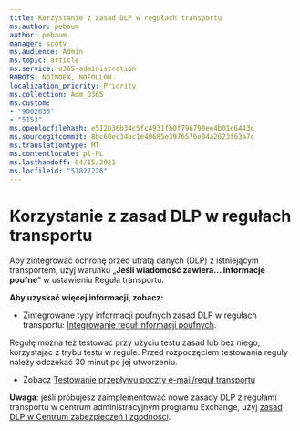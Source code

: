 ```yaml
---
title: Korzystanie z zasad DLP w regułach transportu
ms.author: pebaum
author: pebaum
manager: scotv
ms.audience: Admin
ms.topic: article
ms.service: o365-administration
ROBOTS: NOINDEX, NOFOLLOW
localization_priority: Priority
ms.collection: Adm_O365
ms.custom:
- "9002635"
- "5153"
ms.openlocfilehash: e512b36b34c5fc4931fb0f796790ee4b01c6443c
ms.sourcegitcommit: 8bc60ec34bc1e40685e3976576e04a2623f63a7c
ms.translationtype: MT
ms.contentlocale: pl-PL
ms.lasthandoff: 04/15/2021
ms.locfileid: "51827226"
---
```

# <a name="using-dlp-in-transport-rules"></a>Korzystanie z zasad DLP w regułach transportu

Aby zintegrować ochronę przed utratą danych (DLP) z istniejącym transportem, użyj warunku „**Jeśli wiadomość zawiera... Informacje poufne**” w ustawieniu Reguła transportu.

**Aby uzyskać więcej informacji, zobacz:**

- Zintegrowane typy informacji poufnych zasad DLP w regułach transportu: [Integrowanie reguł informacji poufnych](https://docs.microsoft.com/exchange/security-and-compliance/data-loss-prevention/integrate-sensitive-information-rules).

Regułę można też testować przy użyciu testu zasad lub bez niego, korzystając z trybu testu w regule.  Przed rozpoczęciem testowania reguły należy odczekać 30 minut po jej utworzeniu.

- Zobacz [Testowanie przepływu poczty e-mail/reguł transportu](https://docs.microsoft.com/exchange/security-and-compliance/mail-flow-rules/test-mail-flow-rules)

**Uwaga**: jeśli próbujesz zaimplementować nowe zasady DLP z regułami transportu w centrum administracyjnym programu Exchange, użyj [zasad DLP w Centrum zabezpieczeń i zgodności](https://docs.microsoft.com/microsoft-365/compliance/data-loss-prevention-policies?view=o365-worldwide).
